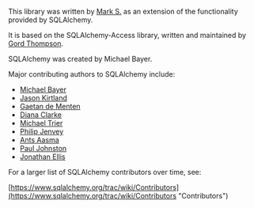 This library was written by[Mark S.](https://github.com/the-wondersmith) as an extension of thefunctionality provided by SQLAlchemy.It is based on the SQLAlchemy-Access library, written and maintained by[Gord Thompson](https://github.com/gordthompson).SQLAlchemy was created by Michael Bayer.Major contributing authors to SQLAlchemy include:- [Michael Bayer](mailto:mike_mp@zzzcomputing.com "Michael Bayer")- [Jason Kirtland](mailto:jek@discorporate.us "Jason Kirtland")- [Gaetan de Menten](mailto:gdementen@gmail.com "Gaetan de Menten")- [Diana Clarke](mailto:diana.joan.clarke@gmail.com "Diana Clarke")- [Michael Trier](mailto:mtrier@gmail.com "Michael Trier")- [Philip Jenvey](mailto:pjenvey@underboss.org "Philip Jenvey")- [Ants Aasma](mailto:ants.aasma@gmail.com "Ants Aasma")- [Paul Johnston](mailto:paj@pajhome.org.uk "Paul Johnston")- [Jonathan Ellis](mailto:jbellis@gmail.com "Jonathan Ellis")For a larger list of SQLAlchemy contributors over time, see:[https://www.sqlalchemy.org/trac/wiki/Contributors](https://www.sqlalchemy.org/trac/wiki/Contributors"Contributors")